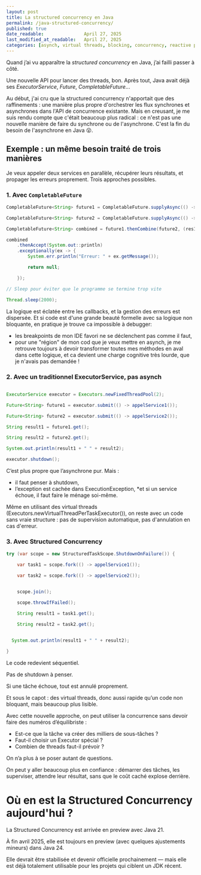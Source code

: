 ```yaml
---
layout: post
title: La structured concurrency en Java
permalink: /java-structured-concurrency/
published: true
date_readable:               April 27, 2025
last_modified_at_readable:   April 27, 2025
categories: [asynch, virtual threads, blocking, concurrency, reactive programming]
---
```


Quand j’ai vu apparaître la *structured concurrency* en Java, j’ai failli passer à côté.  

Une nouvelle API pour lancer des threads, bon. Après tout, Java avait déjà ses *ExecutorService*, *Future*, *CompletableFuture*...

Au début, j'ai cru que la structured concurrency n'apportait que des raffinements : une manière plus propre d'orchestrer les flux synchrones et asynchrones dans l'API de concurrence existante.
Mais en creusant, je me suis rendu compte que c'était beaucoup plus radical : ce n'est pas une nouvelle manière de faire du synchrone ou de l'asynchrone. C'est la fin du besoin de l'asynchrone en Java 😮.

## Exemple : un même besoin traité de trois manières

Je veux appeler deux services en parallèle, récupérer leurs résultats, et propager les erreurs proprement. Trois approches possibles.

### 1. Avec `CompletableFuture`

```java
CompletableFuture<String> future1 = CompletableFuture.supplyAsync(() -> appelService1());

CompletableFuture<String> future2 = CompletableFuture.supplyAsync(() -> appelService2());

CompletableFuture<String> combined = future1.thenCombine(future2, (res1, res2) -> res1 + " " + res2);

combined
    .thenAccept(System.out::println)
    .exceptionally(ex -> {
        System.err.println("Erreur: " + ex.getMessage());

        return null;

    });

// Sleep pour éviter que le programme se termine trop vite

Thread.sleep(2000);
```

La logique est éclatée entre les callbacks, et la gestion des erreurs est dispersée. Et si code est d'une grande beauté formelle avec sa logique non bloquante, en pratique je trouve ca impossible à debugger:
* les breakpoints de mon IDE favori ne se déclenchent pas comme il faut,
* pour une "région" de mon cod que je veux mettre en asynch, je me retrouve toujours à devoir transformer toutes mes méthodes en aval dans cette logique, et ca devient une charge cognitive très lourde, que je n'avais pas demandée !

### 2. Avec un traditionnel ExecutorService, pas asynch

```java

ExecutorService executor = Executors.newFixedThreadPool(2);

Future<String> future1 = executor.submit(() -> appelService1());

Future<String> future2 = executor.submit(() -> appelService2());

String result1 = future1.get();

String result2 = future2.get();

System.out.println(result1 + " " + result2);

executor.shutdown();

```

C’est plus propre que l’asynchrone pur. Mais :

* il faut penser à shutdown,
* l’exception est cachée dans ExecutionException,
*et si un service échoue, il faut faire le ménage soi-même.

Même en utilisant des virtual threads (Executors.newVirtualThreadPerTaskExecutor()), on reste avec un code sans vraie structure : pas de supervision automatique, pas d'annulation en cas d'erreur.


### 3. Avec Structured Concurrency

```java
try (var scope = new StructuredTaskScope.ShutdownOnFailure()) {

    var task1 = scope.fork(() -> appelService1());

    var task2 = scope.fork(() -> appelService2());


    scope.join();

    scope.throwIfFailed();

    String result1 = task1.get();

    String result2 = task2.get();
  

  System.out.println(result1 + " " + result2);

}
```
Le code redevient séquentiel.

Pas de shutdown à penser.

Si une tâche échoue, tout est annulé proprement.

Et sous le capot : des virtual threads, donc aussi rapide qu’un code non bloquant, mais beaucoup plus lisible.

Avec cette nouvelle approche, on peut utiliser la concurrence sans devoir faire des numéros d’équilibriste :

* Est-ce que la tâche va créer des milliers de sous-tâches ?
* Faut-il choisir un Executor spécial ?
* Combien de threads faut-il prévoir ?

On n’a plus à se poser autant de questions.

On peut y aller beaucoup plus en confiance : démarrer des tâches, les superviser, attendre leur résultat, sans que le coût caché explose derrière.

# Où en est la Structured Concurrency aujourd'hui ?

La Structured Concurrency est arrivée en preview avec Java 21.

À fin avril 2025, elle est toujours en preview (avec quelques ajustements mineurs) dans Java 24.

Elle devrait être stabilisée et devenir officielle prochainement — mais elle est déjà totalement utilisable pour les projets qui ciblent un JDK récent.
